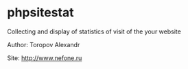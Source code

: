 # phpsitestat
Collecting and display of statistics of visit of the your website

Author: Toropov Alexandr

Site: http://www.nefone.ru
